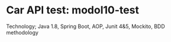 # Car API test: modol10-test

Technology;
Java 1.8,
Spring Boot,
AOP, 
Junit 4&5,
Mockito,
BDD methodology

